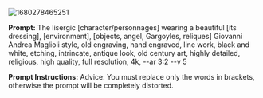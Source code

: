 ![1680278465251](https://github.com/user-attachments/assets/e183c874-7c73-4f49-9169-2f1acee0b6eb)

**Prompt:**
The lisergic [character/personnages] wearing a beautiful [its dressing], [environment], [objects, angel, Gargoyles, reliques] Giovanni Andrea Maglioli style, old engraving, hand engraved, line work, black and white, etching, intrincate, antique look, old century art, highly detailed, religious, high quality, full resolution, 4k, --ar 3:2 --v 5

**Prompt Instructions:**
Advice: You must replace only the words in brackets, otherwise the prompt will be 
completely distorted.
